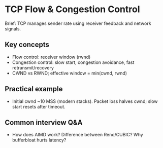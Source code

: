 # TCP Flow & Congestion Control

Brief: TCP manages sender rate using receiver feedback and network signals.

## Key concepts
- Flow control: receiver window (rwnd)
- Congestion control: slow start, congestion avoidance, fast retransmit/recovery
- CWND vs RWND; effective window = min(cwnd, rwnd)

## Practical example
- Initial cwnd ~10 MSS (modern stacks). Packet loss halves cwnd; slow start resets after timeout.

## Common interview Q&A
- How does AIMD work? Difference between Reno/CUBIC? Why bufferbloat hurts latency?
